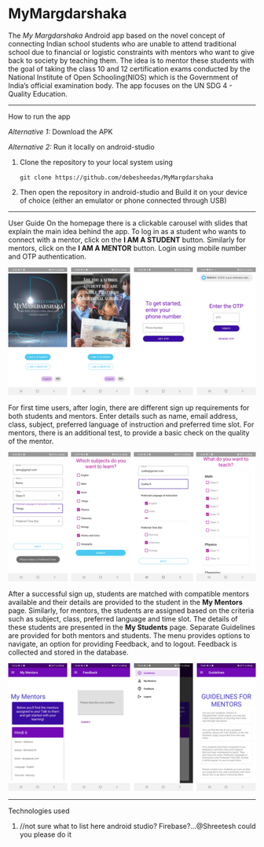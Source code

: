 # MyMargdarshaka

The *My Margdarshaka* Android app based on the novel concept of connecting Indian school students who are unable to attend traditional school due to financial or logistic constraints with mentors who want to give back to society by teaching them. The idea is to mentor these students with the goal of taking the class 10 and 12 certification exams conducted by the National Institute of Open Schooling(NIOS) which is the Government of India’s official examination body. The app focuses on the UN SDG 4 - Quality Education. 
_________________________________________________________________
How to run the app

*Alternative 1:* Download the APK

*Alternative 2:* Run it locally on android-studio

1. Clone the repository to your local system using 
    ```
    git clone https://github.com/debesheedas/MyMargdarshaka
    ``` 
2. Then open the repository in android-studio and Build it on your device of choice (either an emulator or phone connected through USB)
________________________________________________________________

User Guide
On the homepage there is a clickable carousel with slides that explain the main idea behind the app. To log in as a student who wants to connect with a mentor, click on the **I AM A STUDENT** button. Similarly for mentors, click on the **I AM A MENTOR** button. Login using mobile number and OTP authentication. 

![Screenshot - Mainpage and Login](Screenshot1.png)

For first time users, after login, there are different sign up requirements for both students and mentors. Enter details such as name, email address, class, subject, preferred language of instruction and preferred time slot.
For mentors, there is an additional test, to provide a basic check on the quality of the mentor.

![Screenshot - Sign up for Students and Mentors](Screenshot2.png)

After a successful sign up, students are matched with compatible mentors available and their details are provided to the student in the **My Mentors** page. Similarly, for mentors, the students are assigned based on the criteria such as subject, class, preferred language and time slot. The details of these students are presented in the **My Students** page. Separate Guidelines are provided for both mentors and students. The menu provides options to navigate, an option for providing Feedback, and to logout. Feedback is collected and stored in the database.

![Screenshot - My Mentors, My Students, Guidelines, Feedback](Screenshot3.png)
___________________________________________________________________

Technologies used
1. //not sure what to list here android studio? Firebase?...@Shreetesh could you please do it

